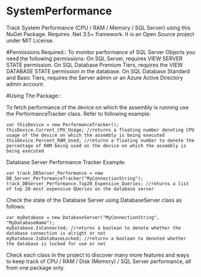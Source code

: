 # SystemPerformance
Track System Performance (CPU / RAM / Memory / SQL Server) using this NuGet Package. Requires .Net 3.5+ framework. It is an Open Source project under MIT License.

#Permissions Required::
To monitor performance of SQL Server Objects you need the following permissions:
On SQL Server, requires VIEW SERVER STATE permission.
On SQL Database Premium Tiers, requires the VIEW DATABASE STATE permission in the database. On SQL Database Standard and Basic Tiers, requires the Server admin or an Azure Active Directory admin account.

#Using The Package::

To fetch performance of the device on which the assembly is running use the PerformanceTracker class. Refer to following example:

	var thisDevice = new PerformanceTracker();
	thisDevice.Current_CPU_Usage; //returns a floating number denoting CPU usage of the device on which the assembly is being executed
	thisDevice.Percent_RAM_Used; //returns a floating number to denote the percentage of RAM being used on the device on which the assembly is being executed	

Database Server Performance Tracker Example:

	var track_DBServer_Performance = new DB_Server_PerformanceTracker("MyConnectionString");
	track_DBServer_Performance.Top20_Expensive_Queries; //returns a list of top 20 most expensive QUeries on the database server

Check the state of the Database Server using DatabaseServer class as follows:

	var myDatabase = new DatabaseServer("MyConnectionString", "MyDatabaseName");
	myDatabase.IsConnected; //returns a boolean to denote whether the database connection is alright or not
	myDatabase.IsDatabaseLocked; //returns a boolean to denoted whether the database is locked for use or not

Check each class in the project to discover many more features and ways to keep track of CPU / RAM / Disk (Memory) / SQL Server performance, all from one package only.